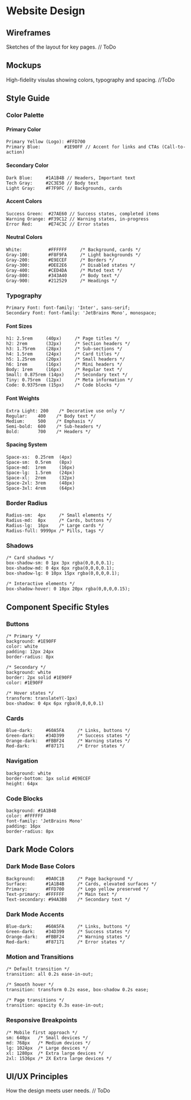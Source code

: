 # Website Design

## Wireframes
Sketches of the layout for key pages.
// ToDo

## Mockups
High-fidelity visulas showing colors, typography and spacing.
//ToDo

## Style Guide

### Color Palette

#### Primary Color
```
Primary Yellow (Logo): #FFD700
Primary Blue:         #1E90FF // Accent for links and CTAs (Call-to-action)
```

#### Secondary Color
```
Dark Blue:     #1A1B4B // Headers, Important text
Tech Gray:     #2C3E50 // Body text
Light Gray:    #F7F9FC // Backgrounds, cards
```

#### Accent Colors
```
Success Green:  #27AE60 // Success states, completed items
Warning Orange: #F39C12 // Warning states, in-progress
Error Red:      #E74C3C // Error states
```

#### Neutral Colors
```
White:          #FFFFFF     /* Background, cards */
Gray-100:       #F8F9FA     /* Light backgrounds */
Gray-200:       #E9ECEF     /* Borders */
Gray-300:       #DEE2E6     /* Disabled states */
Gray-400:       #CED4DA     /* Muted text */
Gray-800:       #343A40     /* Body text */
Gray-900:       #212529     /* Headings */
```

### Typography
```
Primary Font: font-family: 'Inter', sans-serif;
Secondary Font: font-family: 'JetBrains Mono', monospace;
```

#### Font Sizes
```
h1: 2.5rem     (40px)     /* Page titles */
h2: 2rem       (32px)     /* Section headers */
h3: 1.75rem    (28px)     /* Sub-sections */
h4: 1.5rem     (24px)     /* Card titles */
h5: 1.25rem    (20px)     /* Small headers */
h6: 1rem       (16px)     /* Mini headers */
Body: 1rem     (16px)     /* Regular text */
Small: 0.875rem (14px)    /* Secondary text */
Tiny: 0.75rem  (12px)     /* Meta information */
Code: 0.9375rem (15px)    /* Code blocks */
```

#### Font Weights
```
Extra Light: 200    /* Decorative use only */
Regular:    400    /* Body text */
Medium:     500    /* Emphasis */
Semi-bold:  600    /* Sub-headers */
Bold:       700    /* Headers */
```

#### Spacing System
```
Space-xs:  0.25rem  (4px)
Space-sm:  0.5rem   (8px)
Space-md:  1rem     (16px)
Space-lg:  1.5rem   (24px)
Space-xl:  2rem     (32px)
Space-2xl: 3rem     (48px)
Space-3xl: 4rem     (64px)
```

### Border Radius
```
Radius-sm:  4px     /* Small elements */
Radius-md:  8px     /* Cards, buttons */
Radius-lg:  16px    /* Large cards */
Radius-full: 9999px /* Pills, tags */
```

### Shadows
```
/* Card shadows */
box-shadow-sm: 0 1px 3px rgba(0,0,0,0.1);
box-shadow-md: 0 4px 6px rgba(0,0,0,0.1);
box-shadow-lg: 0 10px 15px rgba(0,0,0,0.1);

/* Interactive elements */
box-shadow-hover: 0 10px 20px rgba(0,0,0,0.15);
```

## Component Specific Styles

### Buttons
```
/* Primary */
background: #1E90FF
color: white
padding: 12px 24px
border-radius: 8px

/* Secondary */
background: white
border: 2px solid #1E90FF
color: #1E90FF

/* Hover states */
transform: translateY(-1px)
box-shadow: 0 4px 6px rgba(0,0,0,0.1)
```

### Cards
```
Blue-dark:     #60A5FA     /* Links, buttons */
Green-dark:    #34D399     /* Success states */
Orange-dark:   #FBBF24     /* Warning states */
Red-dark:      #F87171     /* Error states */
```

### Navigation
```
background: white
border-bottom: 1px solid #E9ECEF
height: 64px
```

### Code Blocks
```
background: #1A1B4B
color: #FFFFFF
font-family: 'JetBrains Mono'
padding: 16px
border-radius: 8px
```

## Dark Mode Colors

### Dark Mode Base Colors
```
Background:    #0A0C1B     /* Page background */
Surface:       #1A1B4B     /* Cards, elevated surfaces */
Primary:       #FFD700     /* Logo yellow preserved */
Text-primary:  #FFFFFF     /* Main text */
Text-secondary: #94A3B8    /* Secondary text */
```

### Dark Mode Accents
```
Blue-dark:     #60A5FA     /* Links, buttons */
Green-dark:    #34D399     /* Success states */
Orange-dark:   #FBBF24     /* Warning states */
Red-dark:      #F87171     /* Error states */
```

### Motion and Transitions
```
/* Default transition */
transition: all 0.2s ease-in-out;

/* Smooth hover */
transition: transform 0.2s ease, box-shadow 0.2s ease;

/* Page transitions */
transition: opacity 0.3s ease-in-out;
```

### Responsive Breakpoints
```
/* Mobile first approach */
sm: 640px   /* Small devices */
md: 768px   /* Medium devices */
lg: 1024px  /* Large devices */
xl: 1280px  /* Extra large devices */
2xl: 1536px /* 2X Extra large devices */
``` 

## UI/UX Principles
How the design meets user needs.
// ToDo